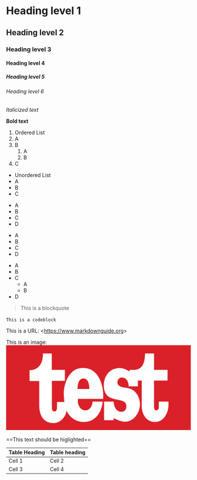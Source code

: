 # Heading level 1

## Heading level 2

### Heading level 3

#### Heading level 4

##### Heading level 5

###### Heading level 6

*Italicized text*

**Bold text**

1. Ordered List
2. A
3. B
    1. A
    2. B
4. C

- Unordered List
- A
- B
- C

* A
* B
* C
* D

+ A
+ B
+ C
+ D

- A
- B
- C
    - A
    - B
- D

> This is a blockquote

`This is a codeblock`

This is a URL: <<https://www.markdownguide.org>>

This is an image: ![](testing_image/test_image.png)

==This text should be higlighted==

| Table Heading | Table heading |
| ------------- | ------------- |
| Cell 1 | Cell 2 |
| Cell 3 | Cell 4 |




